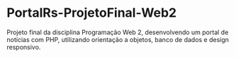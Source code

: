 # PortalRs-ProjetoFinal-Web2
Projeto final da disciplina Programação Web 2, desenvolvendo um portal de notícias com PHP, utilizando orientação a objetos, banco de dados e design responsivo.
